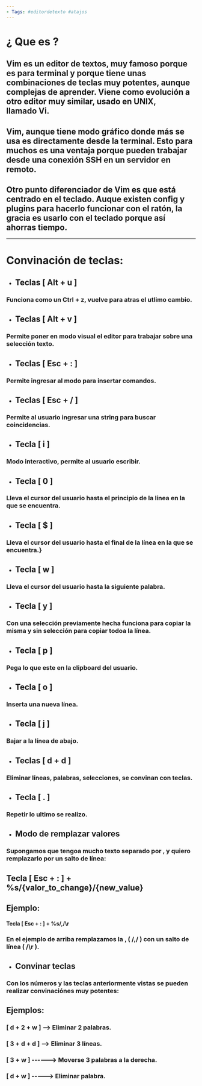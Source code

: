 ```yaml
--- 
- Tags: #editordetexto #atajos 
---
```


# ¿ Que es ?

## Vim es un editor de textos, muy famoso porque es para terminal y porque tiene unas combinaciones de teclas muy potentes, aunque complejas de aprender. Viene como evolución a otro editor muy similar, usado en UNIX, llamado **Vi**.
## Vim, aunque tiene modo gráfico donde más se usa es directamente desde la terminal. Esto para muchos es una ventaja porque pueden trabajar desde una conexión SSH en un servidor en remoto.

## Otro punto diferenciador de Vim es que está centrado en el teclado. Auque existen config y plugins para hacerlo funcionar con el ratón, la gracia es usarlo con el teclado porque así ahorras tiempo.

----

# Convinación de teclas:


- ## Teclas [ Alt + u ]
### Funciona como un **Ctrl + z**, vuelve para atras el utlimo cambio.

- ## Teclas [ Alt + v ] 
### Permite poner en modo **visual** el editor para **trabajar** sobre una selección **texto**.

- ## Teclas [ Esc + : ]
### Permite ingresar al modo para insertar **comandos**. 

- ## Teclas [ Esc + / ] 
### Permite al usuario ingresar una string para **buscar coincidencias**. 

- ## Tecla [ i ]
### Modo **interactivo**, permite al usuario escribir.

- ## Tecla [ 0 ] 
### Lleva el **cursor** del usuario hasta el **principio** de la línea en la que se encuentra. 

- ## Tecla [ $ ] 
### Lleva el **cursor** del usuario hasta el **final** de la línea en la que se encuentra.}

- ## Tecla [ w ]
### Lleva el **cursor** del usuario hasta la siguiente **palabra**. 

- ## Tecla [ y ]
### Con una **selección** previamente hecha funciona para **copiar** la misma y **sin** selección para copiar **todoa la línea**.

- ## Tecla [ p ]
### **Pega** lo que este en la clipboard del usuario.

- ## Tecla [ o ]
### **Inserta** una nueva **línea**.

- ## Tecla [ j ]
### **Bajar** a la línea de abajo.

- ## Teclas [ d + d ]
### **Eliminar** líneas, palabras, selecciones, se convinan con teclas.

- ## Tecla [ . ]
### **Repetir** lo **ultimo** se realizo.

- ## Modo de remplazar valores 
### Supongamos que tengoa mucho texto separado por , y quiero remplazarlo por un salto de línea: 
## Tecla [ Esc + : ] +  %s/{valor_to_change}/{new_value}

## Ejemplo: 
#### Tecla [ Esc + : ] + %s/,/\r 
### En el ejemplo de arriba remplazamos la , ( /,/ )  con un salto de línea ( /\r ). 

- ## Convinar teclas 
### Con los números y las teclas anteriormente vistas se pueden realizar convinaciónes muy potentes: 

## Ejemplos: 

### [ d +  2  + w ] --> Eliminar 2 palabras.
### [ 3 + d + d ] --> Eliminar 3 líneas.
### [ 3 + w ] ------> Moverse 3 palabras a la derecha.
### [ d + w ]  -----> Eliminar palabra.
